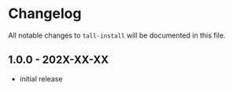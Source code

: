 # Changelog

All notable changes to `tall-install` will be documented in this file.

## 1.0.0 - 202X-XX-XX

- initial release
